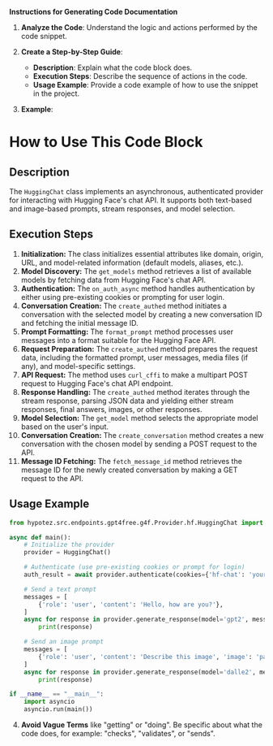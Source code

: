 **Instructions for Generating Code Documentation**

1. **Analyze the Code**: Understand the logic and actions performed by the code snippet.

2. **Create a Step-by-Step Guide**:
    - **Description**: Explain what the code block does.
    - **Execution Steps**: Describe the sequence of actions in the code.
    - **Usage Example**: Provide a code example of how to use the snippet in the project.

3. **Example**:

How to Use This Code Block
=========================================================================================

Description
-------------------------
The `HuggingChat` class implements an asynchronous, authenticated provider for interacting with Hugging Face's chat API. It supports both text-based and image-based prompts, stream responses, and model selection.

Execution Steps
-------------------------
1. **Initialization:** The class initializes essential attributes like domain, origin, URL, and model-related information (default models, aliases, etc.).
2. **Model Discovery:** The `get_models` method retrieves a list of available models by fetching data from Hugging Face's chat API.
3. **Authentication:** The `on_auth_async` method handles authentication by either using pre-existing cookies or prompting for user login.
4. **Conversation Creation:** The `create_authed` method initiates a conversation with the selected model by creating a new conversation ID and fetching the initial message ID.
5. **Prompt Formatting:** The `format_prompt` method processes user messages into a format suitable for the Hugging Face API.
6. **Request Preparation:** The `create_authed` method prepares the request data, including the formatted prompt, user messages, media files (if any), and model-specific settings.
7. **API Request:** The method uses `curl_cffi` to make a multipart POST request to Hugging Face's chat API endpoint.
8. **Response Handling:** The `create_authed` method iterates through the stream response, parsing JSON data and yielding either stream responses, final answers, images, or other responses.
9. **Model Selection:** The `get_model` method selects the appropriate model based on the user's input.
10. **Conversation Creation:** The `create_conversation` method creates a new conversation with the chosen model by sending a POST request to the API.
11. **Message ID Fetching:** The `fetch_message_id` method retrieves the message ID for the newly created conversation by making a GET request to the API.

Usage Example
-------------------------

```python
from hypotez.src.endpoints.gpt4free.g4f.Provider.hf.HuggingChat import HuggingChat

async def main():
    # Initialize the provider
    provider = HuggingChat()

    # Authenticate (use pre-existing cookies or prompt for login)
    auth_result = await provider.authenticate(cookies={'hf-chat': 'your_session_id'}) 

    # Send a text prompt
    messages = [
        {'role': 'user', 'content': 'Hello, how are you?'},
    ]
    async for response in provider.generate_response(model='gpt2', messages=messages, auth_result=auth_result):
        print(response)

    # Send an image prompt
    messages = [
        {'role': 'user', 'content': 'Describe this image', 'image': 'path/to/image.jpg'}
    ]
    async for response in provider.generate_response(model='dalle2', messages=messages, auth_result=auth_result):
        print(response)

if __name__ == "__main__":
    import asyncio
    asyncio.run(main())
```

4. **Avoid Vague Terms** like "getting" or "doing". Be specific about what the code does, for example: "checks", "validates", or "sends".